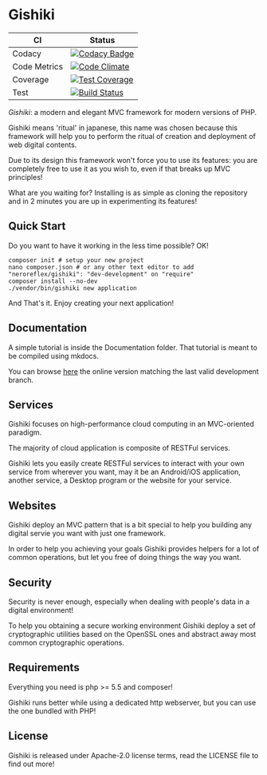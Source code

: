 # Gishiki


| CI           | Status  |
|--------------|---------|
| Codacy       | [![Codacy Badge](https://api.codacy.com/project/badge/Grade/87f9e5edde4d4708b94306e92842d87c)](https://www.codacy.com/app/NeroReflex/Gishiki?utm_source=github.com&utm_medium=referral&utm_content=NeroReflex/Gishiki&utm_campaign=badger) |
| Code Metrics | [![Code Climate](https://codeclimate.com/github/NeroReflex/Gishiki/badges/gpa.svg)](https://codeclimate.com/github/NeroReflex/Gishiki)     |
| Coverage     | [![Test Coverage](https://codeclimate.com/github/NeroReflex/Gishiki/badges/coverage.svg)](https://codeclimate.com/github/NeroReflex/Gishiki/coverage) |
| Test         | [![Build Status](https://travis-ci.org/NeroReflex/Gishiki.svg?branch=master)](https://travis-ci.org/NeroReflex/Gishiki)  |


_*Gishiki*_: a modern and elegant MVC framework for modern versions of PHP.

Gishiki means 'ritual' in japanese, this name was chosen because this framework
will help you to perform the ritual of creation and deployment of web digital contents.

Due to its design this framework won't force you to use its features:
you are completely free to use it as you wish to,
even if that breaks up MVC principles!

What are you waiting for?
Installing is as simple as cloning the repository and in 2 minutes you are up in
experimenting its features!


## Quick Start

Do you want to have it working in the less time possible? OK! 

```shell
composer init # setup your new project
nano composer.json # or any other text editor to add "neroreflex/gishiki": "dev-development" on "require"
composer install --no-dev
./vendor/bin/gishiki new application
```

And That's it. Enjoy creating your next application!


## Documentation

A simple tutorial is inside the Documentation folder.
That tutorial is meant to be compiled using mkdocs.

You can browse [here](http://neroreflex.github.io/Gishiki) the online 
version matching the last valid development branch.


## Services

Gishiki focuses on high-performance cloud computing in an MVC-oriented paradigm.

The majority of cloud application is composite of RESTFul  services.

Gishiki lets you easily create RESTFul services to interact with your
own service from wherever you want, may it be an Android/iOS application,
another service, a Desktop program or the website for your service.


## Websites

Gishiki deploy an MVC pattern that is a bit special to help you building any digital servie you want with just one framework.

In order to help you achieving your goals Gishiki provides helpers for a lot of common operations,
but let you free of doing things the way you want.


## Security

Security is never enough, especially when dealing with people's data in a
digital environment!

To help you obtaining a secure working environment Gishiki deploy a set of
cryptographic utilities based on the OpenSSL ones and abstract away most
common cryptographic operations.


## Requirements

Everything you need is php >= 5.5 and composer!

Gishiki runs better while using a dedicated http webserver, but you can use the
one bundled with PHP!


## License

Gishiki is released under Apache-2.0 license terms,
read the LICENSE file to find out more!
